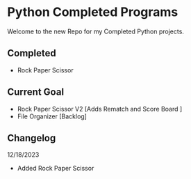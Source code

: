 # Python Completed Programs

Welcome to the new Repo for my Completed Python projects.

## Completed
- Rock Paper Scissor


## Current Goal
- Rock Paper Scissor V2 [Adds Rematch and Score Board ]
- File Organizer [Backlog]


## Changelog

12/18/2023
- Added Rock Paper Scissor
